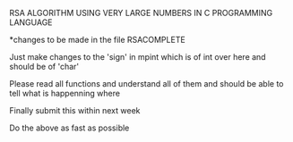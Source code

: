 RSA ALGORITHM USING VERY LARGE NUMBERS IN C PROGRAMMING LANGUAGE

*changes to be made in the file RSACOMPLETE

Just make changes to the 'sign' in mpint which is of int over here and should be of 'char'

Please read all functions and understand all of them and should be able to tell what is happenning where

Finally submit this within next week

Do the above as fast as possible

